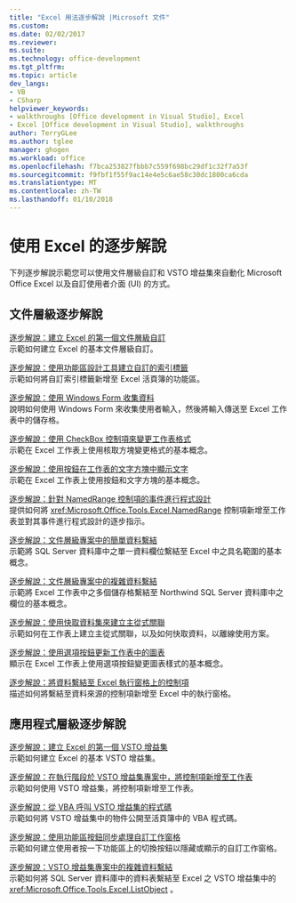 ```yaml
---
title: "Excel 用法逐步解說 |Microsoft 文件"
ms.custom: 
ms.date: 02/02/2017
ms.reviewer: 
ms.suite: 
ms.technology: office-development
ms.tgt_pltfrm: 
ms.topic: article
dev_langs:
- VB
- CSharp
helpviewer_keywords:
- walkthroughs [Office development in Visual Studio], Excel
- Excel [Office development in Visual Studio], walkthroughs
author: TerryGLee
ms.author: tglee
manager: ghogen
ms.workload: office
ms.openlocfilehash: f7bca253827fbbb7c559f698bc29df1c32f7a53f
ms.sourcegitcommit: f9fbf1f55f9ac14e4e5c6ae58c30dc1800ca6cda
ms.translationtype: MT
ms.contentlocale: zh-TW
ms.lasthandoff: 01/10/2018
---
```

# <a name="walkthroughs-using-excel"></a>使用 Excel 的逐步解說
  下列逐步解說示範您可以使用文件層級自訂和 VSTO 增益集來自動化 Microsoft Office Excel 以及自訂使用者介面 (UI) 的方式。  
  
## <a name="document-level-walkthroughs"></a>文件層級逐步解說  
 [逐步解說：建立 Excel 的第一個文件層級自訂](../vsto/walkthrough-creating-your-first-document-level-customization-for-excel.md)  
 示範如何建立 Excel 的基本文件層級自訂。  
  
 [逐步解說：使用功能區設計工具建立自訂的索引標籤](../vsto/walkthrough-creating-a-custom-tab-by-using-the-ribbon-designer.md)  
 示範如何將自訂索引標籤新增至 Excel 活頁簿的功能區。  
  
 [逐步解說：使用 Windows Form 收集資料](../vsto/walkthrough-collecting-data-using-a-windows-form.md)  
 說明如何使用 Windows Form 來收集使用者輸入，然後將輸入傳送至 Excel 工作表中的儲存格。  
  
 [逐步解說：使用 CheckBox 控制項來變更工作表格式](../vsto/walkthrough-changing-worksheet-formatting-using-checkbox-controls.md)  
 示範在 Excel 工作表上使用核取方塊變更格式的基本概念。  
  
 [逐步解說：使用按鈕在工作表的文字方塊中顯示文字](../vsto/walkthrough-displaying-text-in-a-text-box-in-a-worksheet-using-a-button.md)  
 示範在 Excel 工作表上使用按鈕和文字方塊的基本概念。  
  
 [逐步解說：針對 NamedRange 控制項的事件進行程式設計](../vsto/walkthrough-programming-against-events-of-a-namedrange-control.md)  
 提供如何將 <xref:Microsoft.Office.Tools.Excel.NamedRange> 控制項新增至工作表並對其事件進行程式設計的逐步指示。  
  
 [逐步解說：文件層級專案中的簡單資料繫結](../vsto/walkthrough-simple-data-binding-in-a-document-level-project.md)  
 示範將 SQL Server 資料庫中之單一資料欄位繫結至 Excel 中之具名範圍的基本概念。  
  
 [逐步解說：文件層級專案中的複雜資料繫結](../vsto/walkthrough-complex-data-binding-in-a-document-level-project.md)  
 示範將 Excel 工作表中之多個儲存格繫結至 Northwind SQL Server 資料庫中之欄位的基本概念。  
  
 [逐步解說：使用快取資料集來建立主從式關聯](../vsto/walkthrough-creating-a-master-detail-relation-using-a-cached-dataset.md)  
 示範如何在工作表上建立主從式關聯，以及如何快取資料，以離線使用方案。  
  
 [逐步解說：使用選項按鈕更新工作表中的圖表](../vsto/walkthrough-updating-a-chart-in-a-worksheet-using-radio-buttons.md)  
 顯示在 Excel 工作表上使用選項按鈕變更圖表樣式的基本概念。  
  
 [逐步解說：將資料繫結至 Excel 執行窗格上的控制項](../vsto/walkthrough-binding-data-to-controls-on-an-excel-actions-pane.md)  
 描述如何將繫結至資料來源的控制項新增至 Excel 中的執行窗格。  
  
## <a name="application-level-walkthroughs"></a>應用程式層級逐步解說  
 [逐步解說：建立 Excel 的第一個 VSTO 增益集](../vsto/walkthrough-creating-your-first-vsto-add-in-for-excel.md)  
 示範如何建立 Excel 的基本 VSTO 增益集。  
  
 [逐步解說：在執行階段於 VSTO 增益集專案中，將控制項新增至工作表](../vsto/walkthrough-adding-controls-to-a-worksheet-at-run-time-in-vsto-add-in-project.md)  
 示範如何使用 VSTO 增益集，將控制項新增至工作表。  
  
 [逐步解說：從 VBA 呼叫 VSTO 增益集的程式碼](../vsto/walkthrough-calling-code-in-a-vsto-add-in-from-vba.md)  
 示範如何將 VSTO 增益集中的物件公開至活頁簿中的 VBA 程式碼。  
  
 [逐步解說：使用功能區按鈕同步處理自訂工作窗格](../vsto/walkthrough-synchronizing-a-custom-task-pane-with-a-ribbon-button.md)  
 示範如何建立使用者按一下功能區上的切換按鈕以隱藏或顯示的自訂工作窗格。  
  
 [逐步解說：VSTO 增益集專案中的複雜資料繫結](../vsto/walkthrough-complex-data-binding-in-vsto-add-in-project.md)  
 示範如何將 SQL Server 資料庫中的資料表繫結至 Excel 之 VSTO 增益集中的 <xref:Microsoft.Office.Tools.Excel.ListObject> 。  
  
  